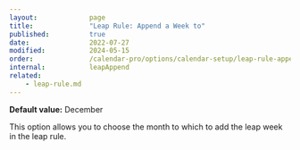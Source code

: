 ```yaml
---
layout:             page
title:              "Leap Rule: Append a Week to"
published:          true
date:               2022-07-27
modified:           2024-05-15
order:              /calendar-pro/options/calendar-setup/leap-rule-append-a-week-to
internal:           leapAppend
related:
    - leap-rule.md
---
```

**Default value:** December

This option allows you to choose the month to which to add the leap week in the leap rule. 